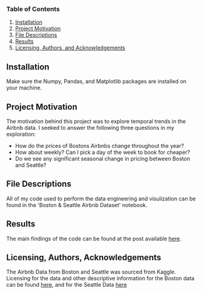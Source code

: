 
### Table of Contents

1. [Installation](#installation)
2. [Project Motivation](#motivation)
3. [File Descriptions](#files)
4. [Results](#results)
5. [Licensing, Authors, and Acknowledgements](#licensing)

## Installation <a name="installation"></a>

Make sure the Numpy, Pandas, and Matplotlib packages are installed on your machine.

## Project Motivation<a name="motivation"></a>

The motivation behind this project was to explore temporal trends in the Airbnb data. I seeked to answer the following three questions in my exploration:
- How do the prices of Bostons Airbnbs change throughout the year?
- How about weekly? Can I pick a day of the week to book for cheaper?
- Do we see any significant seasonal change in pricing between Boston and Seattle?


## File Descriptions <a name="files"></a>

All of my code used to perform the data engineering and visulization can be found in the 'Boston & Seattle Airbnb Dataset' notebook.

## Results<a name="results"></a>

The main findings of the code can be found at the post available [here](https://medium.com/@noahboonin/to-book-or-not-to-book-74146b003c65).

## Licensing, Authors, Acknowledgements<a name="licensing"></a>

The Airbnb Data from Boston and Seattle was sourced from Kaggle. Licensing for the data and other descriptive information for the Boston data can be found [here](https://www.kaggle.com/datasets/airbnb/boston), and for the Seattle Data [here](https://www.kaggle.com/datasets/airbnb/seattle/data)
